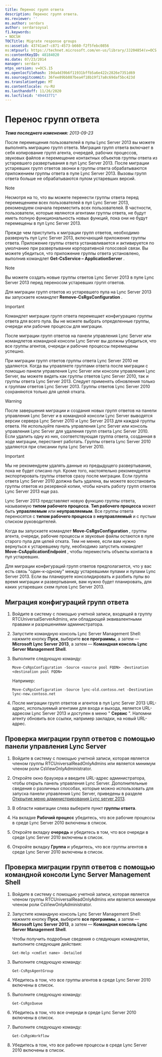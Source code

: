 ```yaml
---
title: Перенос групп ответа
description: Перенос групп ответа.
ms.reviewer: ''
ms.author: serdars
author: serdarsoysal
f1.keywords:
- NOCSH
TOCTitle: Migrate response groups
ms:assetid: 43741ae7-c871-4573-b660-f2f5febc0856
ms:mtpsurl: https://technet.microsoft.com/en-us/library/JJ204854(v=OCS.15)
ms:contentKeyID: 48184020
ms.date: 07/23/2014
manager: serdars
mtps_version: v=OCS.15
ms.openlocfilehash: 19da4d39b6f11931bffb5a6e422c2826e7351d69
ms.sourcegitcommit: 36fee89bb887bea4f18b19f17a8c69daf5bc423d
ms.translationtype: MT
ms.contentlocale: ru-RU
ms.lasthandoff: 11/26/2020
ms.locfileid: "49443771"
---
```

# <a name="migrate-response-groups"></a>Перенос групп ответа

<div data-xmlns="http://www.w3.org/1999/xhtml">

<div class="topic" data-xmlns="http://www.w3.org/1999/xhtml" data-msxsl="urn:schemas-microsoft-com:xslt" data-cs="https://msdn.microsoft.com/">

<div data-asp="https://msdn2.microsoft.com/asp">



</div>

<div id="mainSection">

<div id="mainBody">

<span> </span>

_**Тема последнего изменения:** 2013-09-23_

После перемещения пользователей в пулы Lync Server 2013 вы можете выполнять миграцию групп ответа. Миграция групп ответа включает в себя копирование групп агента, очередей, рабочих процессов, звуковых файлов и перемещение контактных объектов группы ответа из устаревшего развертывания в пул Lync Server 2013. После миграции устаревших групп ответов звонки в группы ответа обрабатываются приложением группы ответа в пуле Lync Server 2013. Вызовы групп ответа больше не обрабатываются пулом устаревших версий.

<div>


> [!NOTE]  
> Несмотря на то, что вы можете перенести группы ответа перед перемещением всех пользователей в пул Lync Server 2013, рекомендуем сначала переместить всех пользователей. В частности, пользователи, которые являются агентами группы ответа, не будут иметь полную функциональность новых функций, пока они не будут перемещены в пул Lync Server 2013.



</div>

Прежде чем приступить к миграции групп ответов, необходимо развернуть пул Lync Server 2013, включающий приложение группы ответа. Приложение группы ответа устанавливается и активируется по умолчанию при развертывании корпоративной голосовой связи. Вы можете убедиться, что приложение группы ответа установлено, выполнив командлет **Get-CsService – ApplicationServer** .

<div>


> [!NOTE]  
> Вы можете создать новые группы ответов Lync Server 2013 в пуле Lync Server 2013 перед переносом устаревших групп ответов.



</div>

Для миграции групп ответов из устаревшего пула на Lync Server 2013 вы запускаете командлет **Remove-CsRgsConfiguration** .

<div>


> [!IMPORTANT]  
> Командлет миграции групп ответа перемещает конфигурацию группы ответа для всего пула. Вы не можете выбрать определенные группы, очереди или рабочие процессы для миграции.



</div>

После миграции групп ответов на панели управления Lync Server или командлетов командной консоли Lync Server вы должны убедиться, что все группы агентов, очереди и рабочие процессы перемещены успешно.

При миграции групп ответов группы ответа Lync Server 2010 не удаляются. Когда вы управляете группами ответа после миграции с помощью панели управления Lync Server или консоли управления Lync Server, вы можете видеть как группы ответов Lync Server 2010, так и группы ответа Lync Server 2013. Следует применять обновления только к группам ответов Lync Server 2013. Группы ответов Lync Server 2010 сохраняются только для целей отката.

<div>


> [!WARNING]  
> После завершения миграции и создания новых групп ответов на панели управления Lync Server и в командной консоли Lync Server выводятся версии сервера Lync Server 2010 и Lync Server 2013 для каждой группы ответа. Не используйте панель управления Lync Server или консоль управления Lync Server для удаления групп ответа Lync Server 2010. Если удалить одну из них, соответствующая группа ответа, созданная в ходе миграции, перестанет работать. Группы ответа Lync Server 2010 удаляются при списании пула Lync Server 2010.



</div>

<div>


> [!IMPORTANT]  
> Мы не рекомендуем удалять данные из предыдущего развертывания, пока не будет списано пул. Кроме того, настоятельно рекомендуется экспортировать группы ответов сразу после миграции. Если группа ответа Lync Server 2010 должна быть удалена, вы можете восстановить группы ответов из резервной копии, чтобы начать работу групп ответов Lync Server 2013 еще раз.



</div>

Lync Server 2013 представляет новую функцию группы ответа, называемую **типом рабочего процесса**. **Тип рабочего процесса** может быть **управляемым** или **неуправляемым**. Все группы ответа переносятся с **типом рабочего процесса** в **неуправляемый** и с пустым списком руководителей.

Когда вы запускаете командлет **Move-CsRgsConfiguration** , группы агента, очереди, рабочие процессы и звуковые файлы остаются в пуле старого пула для целей отката. Тем не менее, если вам нужно вернуться к устаревшему пулу, необходимо запустить командлет **Move-CsApplicationEndpoint** , чтобы переместить объекты контакта в пул устаревших.

Для миграции конфигураций групп ответов предполагается, что у вас есть связь "один-к-одному" между устаревшими пулами и пулами Lync Server 2013. Если вы планируете консолидировать и разбить пулы во время миграции и развертывания, вам нужно будет планировать, для каких устаревших схем пулов Lync Server 2013.

<div>

## <a name="to-migrate-response-group-configurations"></a>Миграция конфигураций групп ответа

1.  Войдите в систему с помощью учетной записи, входящей в группу RTCUniversalServerAdmins, или обладающей эквивалентными правами и разрешениями администратора.

2.  Запустите командную консоль Lync Server Management Shell: нажмите кнопку **Пуск**, выберите **все программы**, а затем — **Microsoft Lync Server 2013**, а затем — **Командная консоль Lync Server Management Shell**.

3.  Выполните следующую команду:
    
        Move-CsRgsConfiguration -Source <source pool FQDN> -Destination <destination pool FQDN>
    
    Например:
    
        Move-CsRgsConfiguration -Source lync-old.contoso.net -Destination lync-new.contoso.net

4.  После миграции групп ответов и агентов в пул Lync Server 2013 URL-адрес, используемый агентами для входа и выхода, является URL-адресом Lync Server 2013 и доступен в меню " **Сервис** ". Напомни агенту обновить все ссылки, например закладки, на новый URL-адрес.

</div>

<div>

## <a name="to-verify-response-group-migration-by-using-lync-server-control-panel"></a>Проверка миграции групп ответов с помощью панели управления Lync Server

1.  Войдите в систему с помощью учетной записи, которая является членом группы RTCUniversalReadOnlyAdmins или является минимум членом роли CsViewOnlyAdministrator.

2.  Откройте окно браузера и введите URL-адрес администратора, чтобы открыть панель управления Lync Server. Дополнительные сведения о различных способах, которые можно использовать для запуска панели управления Lync Server, приведены в разделе [Открытие меню администрирования Lync server 2013](lync-server-2013-open-lync-server-administrative-tools.md).

3.  В области навигации слева выберите пункт **группы ответа**.

4.  На вкладке **Рабочий процесс** убедитесь, что все рабочие процессы в среде Lync Server 2010 включены в список.

5.  Откройте вкладку **очередь** и убедитесь в том, что все очереди в среде Lync Server 2010 включены в список.

6.  Откройте вкладку **Группа** и убедитесь, что все группы агентов в среде Lync Server 2010 включены в список.

</div>

<div>

## <a name="to-verify-response-group-migration-by-using-lync-server-management-shell"></a>Проверка миграции групп ответов с помощью командной консоли Lync Server Management Shell

1.  Войдите в систему с помощью учетной записи, которая является членом группы RTCUniversalReadOnlyAdmins или является минимум членом роли CsViewOnlyAdministrator.

2.  Запустите командную консоль Lync Server Management Shell: нажмите кнопку **Пуск**, выберите **все программы**, а затем — **Microsoft Lync Server 2013**, а затем — **Командная консоль Lync Server Management Shell**.
    
    Чтобы получить подробные сведения о следующих командлетах, выполните следующие действия:
    
        Get-Help <cmdlet name> -Detailed

3.  Выполните следующую команду:
    
        Get-CsRgsAgentGroup

4.  Убедитесь в том, что все группы агентов в среде Lync Server 2010 включены в список.

5.  Выполните следующую команду:
    
        Get-CsRgsQueue

6.  Убедитесь в том, что все очереди в среде Lync Server 2010 включены в список.

7.  Выполните следующую команду:
    
        Get-CsRgsWorkflow

8.  Убедитесь в том, что все рабочие процессы в среде Lync Server 2010 включены в список.

</div>

</div>

<span> </span>

</div>

</div>

</div>

